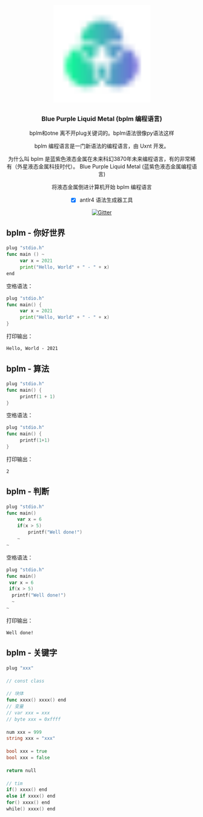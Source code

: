 <div align="center">
<a href="#">
<h1><img src="BPLM.svg" alt="Logo" width="256"></h1>
</a>

### Blue Purple Liquid Metal (bplm 编程语言)

bplm和otne 离不开plug关键词的。bplm语法很像py语法这样

bplm 编程语言是一门新语法的编程语言，由 Uxnt 开发。 

为什么叫 bplm 是蓝紫色液态金属在未来科幻3870年未来编程语言，有的非常稀有（外星液态金属科技时代）。
Blue Purple Liquid Metal (蓝紫色液态金属编程语言)

将液态金属倒进计算机开始 bplm 编程语言
	
- [x] antlr4 语法生成器工具
	
[![Gitter](https://badges.gitter.im/uxnt/cpp-script.svg)](https://gitter.im/uxnt/cpp-script?utm_source=badge&utm_medium=badge&utm_campaign=pr-badge)

</div>


## bplm - 你好世界
```go
plug "stdio.h"
func main () ~
     var x = 2021
     print("Hello, World" + " - " + x)
end

```
空格语法：
```go
plug "stdio.h"
func main() {
     var x = 2021
     print("Hello, World" + " - " + x)
}
```
打印输出：

```
Hello, World - 2021
```

## bplm - 算法
```go
plug "stdio.h"
func main() {
     printf(1 + 1)
}
```
空格语法：
```go
plug "stdio.h"
func main() {
     printf(1+1)
}
```
打印输出：

```
2
```

## bplm - 判断
```go
plug "stdio.h"
func main()
	var x = 6
	if(x > 5)
		printf("Well done!")
	~
~
```
空格语法：
```go
plug "stdio.h"
func main()
 var x = 6
 if(x > 5)
  printf("Well done!")
  ~
~
```
打印输出：
```
Well done!
```


## bplm - 关键字


```go
plug "xxx"

// const class

// 块体
func xxxx() xxxx() end
// 变量
// var xxx = xxx
// byte xxx = 0xffff

num xxx = 999
string xxx = "xxx"

bool xxx = true 
bool xxx = false 

return null

// tim
if() xxxx() end
else if xxxx() end
for() xxxx() end
while() xxxx() end




```


